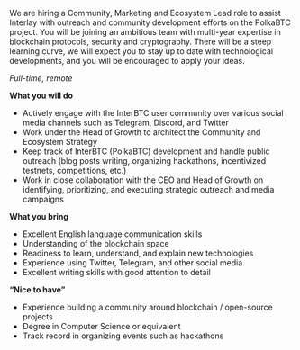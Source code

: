 

We are hiring a Community, Marketing and Ecosystem Lead role to assist Interlay with outreach and community development efforts on the PolkaBTC project. 
You will be joining an ambitious team with multi-year expertise in blockchain protocols, security and cryptography. There will be a steep learning curve, we will expect you to stay up to date with technological developments, and you will be encouraged to apply your ideas.


_Full-time, remote_

**What you will do**

*   Actively engage with the InterBTC user community over various social media channels such as Telegram, Discord, and Twitter
*   Work under the Head of Growth to architect the Community and Ecosystem Strategy
*   Keep track of InterBTC (PolkaBTC) development and handle public outreach (blog posts writing, organizing hackathons, incentivized testnets, competitions, etc.)
*   Work in close collaboration with the CEO and Head of Growth on identifying, prioritizing, and executing strategic outreach and media campaigns

**What you bring**

*   Excellent English language communication skills
*   Understanding of the blockchain space 
*   Readiness to learn, understand, and explain new technologies
*   Experience using Twitter, Telegram, and other social media
*   Excellent writing skills with good attention to detail


**“Nice to have”**

*   Experience building a community around blockchain / open-source projects
*   Degree in Computer Science or equivalent
*   Track record in organizing events such as hackathons 
